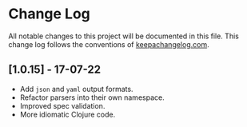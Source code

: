 # Change Log

All notable changes to this project will be documented in this file. This change log follows the conventions of [keepachangelog.com](http://keepachangelog.com/).

## [1.0.15] - 17-07-22

- Add `json` and `yaml` output formats.
- Refactor parsers into their own namespace.
- Improved spec validation.
- More idiomatic Clojure code.
